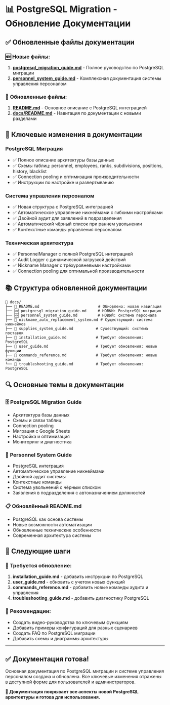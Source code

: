 # 📊 PostgreSQL Migration - Обновление Документации

## ✅ Обновленные файлы документации

### 🆕 **Новые файлы:**
1. **[postgresql_migration_guide.md](postgresql_migration_guide.md)** - Полное руководство по PostgreSQL миграции
2. **[personnel_system_guide.md](personnel_system_guide.md)** - Комплексная документация системы управления персоналом

### 🔄 **Обновленные файлы:**
1. **[README.md](../README.md)** - Основное описание с PostgreSQL интеграцией
2. **[docs/README.md](README.md)** - Навигация по документации с новыми разделами

## 🎯 Ключевые изменения в документации

### PostgreSQL Миграция
- ✅ Полное описание архитектуры базы данных
- ✅ Схемы таблиц: personnel, employees, ranks, subdivisions, positions, history, blacklist
- ✅ Connection pooling и оптимизация производительности
- ✅ Инструкции по настройке и развертыванию

### Система управления персоналом
- ✅ Новая структура с PostgreSQL интеграцией
- ✅ Автоматическое управление никнеймами с гибкими настройками
- ✅ Двойной аудит для заявлений в подразделения
- ✅ Автоматический чёрный список при раннем увольнении
- ✅ Контекстные команды управления персоналом

### Техническая архитектура
- ✅ PersonnelManager с полной PostgreSQL интеграцией
- ✅ Audit Logger с динамической загрузкой действий
- ✅ Nickname Manager с трёхуровневыми настройками
- ✅ Connection pooling для оптимальной производительности

## 📚 Структура обновленной документации

```
📁 docs/
├── 📄 README.md                          # Обновлено: новая навигация
├── 🆕 postgresql_migration_guide.md     # НОВЫЙ: PostgreSQL миграция
├── 🆕 personnel_system_guide.md         # НОВЫЙ: система персонала
├── 📄 nickname_auto_replacement_system.md # Существующий: система никнеймов
├── 📄 supplies_system_guide.md          # Существующий: система поставок
├── 📄 installation_guide.md             # Требует обновления: PostgreSQL
├── 📄 user_guide.md                     # Требует обновления: новые функции
├── 📄 commands_reference.md             # Требует обновления: новые команды
└── 📄 troubleshooting_guide.md          # Требует обновления: PostgreSQL
```

## 🔍 Основные темы в документации

### 🗄️ **PostgreSQL Migration Guide** 
- Архитектура базы данных
- Схемы и связи таблиц
- Connection pooling
- Миграция с Google Sheets
- Настройка и оптимизация
- Мониторинг и диагностика

### 👥 **Personnel System Guide**
- PostgreSQL интеграция
- Автоматическое управление никнеймами
- Двойной аудит системы
- Контекстные команды
- Система увольнений с чёрным списком
- Заявления в подразделения с автоназначением должностей

### 📋 **Обновлённый README.md**
- PostgreSQL как основа системы
- Новые возможности автоматизации
- Обновленные технические особенности
- Современная архитектура системы

## 🚀 Следующие шаги

### 📝 **Требуется обновление:**
1. **installation_guide.md** - добавить инструкции по PostgreSQL
2. **user_guide.md** - обновить с учетом новых функций
3. **commands_reference.md** - добавить новые команды аудита и управления
4. **troubleshooting_guide.md** - добавить диагностику PostgreSQL

### 🎯 **Рекомендации:**
- Создать видео-руководства по ключевым функциям
- Добавить примеры конфигураций для разных сценариев
- Создать FAQ по PostgreSQL миграции
- Добавить схемы и диаграммы архитектуры

---

## ✅ Документация готова!

Основная документация по PostgreSQL миграции и системе управления персоналом создана и обновлена. Все ключевые изменения отражены в доступной форме для пользователей и администраторов.

**📖 Документация покрывает все аспекты новой PostgreSQL архитектуры и готова для использования.**